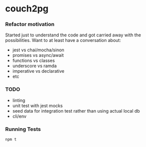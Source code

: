 # couch2pg

### Refactor motivation

Started just to understand the code and got carried away with the possibilities. Want to at least have a conversation about:

- jest vs chai/mocha/sinon
- promises vs async/await
- functions vs classes
- underscore vs ramda
- imperative vs declarative
- etc

### TODO

- linting
- unit test with jest mocks
- seed data for integration test rather than using actual local db
- cli/env


### Running Tests

```
npm t
```
